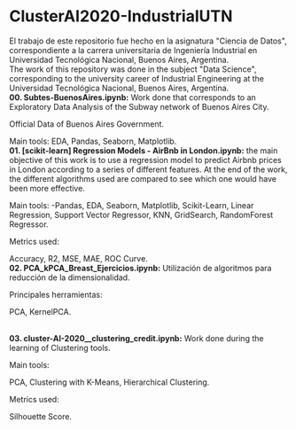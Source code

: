 # ClusterAI2020-IndustrialUTN

El trabajo de este repositorio fue hecho en la asignatura "Ciencia de Datos", correspondiente a la carrera universitaria de Ingeniería Industrial en Universidad Tecnológica Nacional, Buenos Aires, Argentina.
<br>
The work of this repository was done in the subject "Data Science", corresponding to the university career of Industrial Engineering at the Universidad Tecnológica Nacional, Buenos Aires, Argentina.
<br>
<b> 00. Subtes-BuenosAires.ipynb:</b> Work done that corresponds to an Exploratory Data Analysis of the Subway network of Buenos Aires City.

Official Data of Buenos Aires Government.

Main tools:
EDA, Pandas, Seaborn, Matplotlib.
<br>
<b> 01. [scikit-learn] Regression Models - AirBnb in London.ipynb:</b> the main objective of this work is to use a regression model to predict Airbnb prices in London according to a series of different features. At the end of the work, the different algorithms used are compared to see which one would have been more effective.

Main tools:
-Pandas, EDA, Seaborn, Matplotlib, Scikit-Learn, Linear Regression, Support Vector Regressor, KNN, GridSearch, RandomForest Regressor.

Metrics used:

Accuracy, R2, MSE, MAE, ROC Curve.
<br>
<b> 02. PCA_kPCA_Breast_Ejercicios.ipynb:</b> Utilización de algoritmos para reducción de la dimensionalidad. 

Principales herramientas: 

PCA, KernelPCA.

<br>
<b> 03. cluster-AI-2020__clustering_credit.ipynb:</b> Work done during the learning of Clustering tools.

Main tools:

PCA, Clustering with K-Means, Hierarchical Clustering.

Metrics used:

Silhouette Score.
